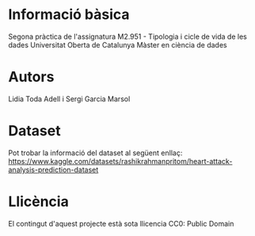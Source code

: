 # Informació bàsica
Segona pràctica de l'assignatura M2.951 - Tipologia i cicle de vida de les dades 
Universitat Oberta de Catalunya
Màster en ciència de dades

# Autors
Lidia Toda Adell i Sergi Garcia Marsol

# Dataset
Pot trobar la informació del dataset al següent enllaç:
https://www.kaggle.com/datasets/rashikrahmanpritom/heart-attack-analysis-prediction-dataset

# Llicència
El contingut d'aquest projecte està sota llicencia CC0: Public Domain
